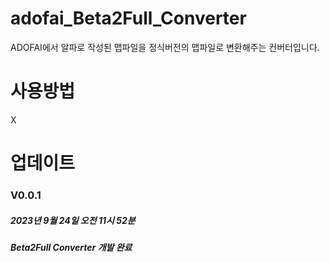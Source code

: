 # adofai_Beta2Full_Converter
ADOFAI에서 알파로 작성된 맵파일을 정식버전의 맵파일로 변환해주는 컨버터입니다.

# 사용방법
X

# 업데이트
### V0.0.1
##### 2023년 9월 24일 오전 11시 52분
##### Beta2Full Converter 개발 완료
